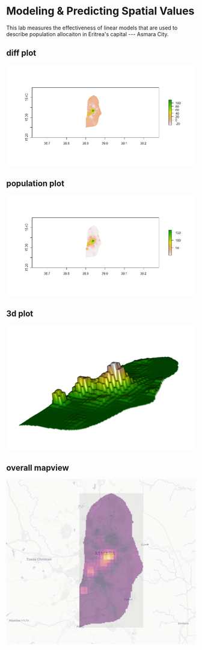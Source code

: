 # Modeling & Predicting Spatial Values
This lab measures the effectiveness of linear models that are used to describe population allocaiton in Eritrea's capital --- Asmara City.
## diff plot
![](diff.png)
## population plot
![](urban_pop.png)
## 3d plot
![](3dpop.png)
## overall mapview
![](mapview.png)
